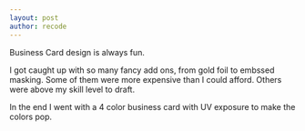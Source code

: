 ```yaml
---
layout: post
author: recode
---
```

Business Card design is always fun.

I got caught up with so many fancy add ons, from gold foil to embssed masking. 
Some of them were more expensive than I could afford.
Others were above my skill level to draft.

In the end I went with a 4 color business card with UV exposure to make the colors pop.